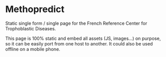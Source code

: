 # Methopredict

Static single form / single page for the French Reference Center for Trophoblastic Diseases.

This page is 100% static and embed all assets (JS, images...) on purpose, so it can be
easily port from one host to another. It could also be used offline on a mobile phone. 